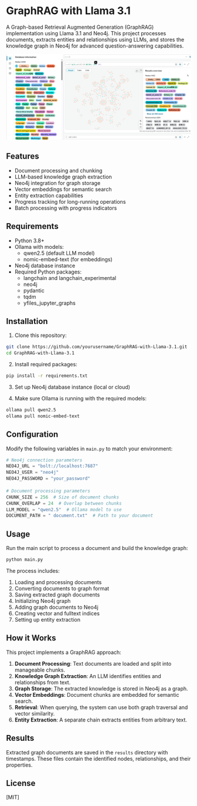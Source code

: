 # GraphRAG with Llama 3.1

A Graph-based Retrieval Augmented Generation (GraphRAG) implementation using Llama 3.1 and Neo4j. This project processes documents, extracts entities and relationships using LLMs, and stores the knowledge graph in Neo4j for advanced question-answering capabilities.

![images](./asset/show.png)

## Features

- Document processing and chunking
- LLM-based knowledge graph extraction
- Neo4j integration for graph storage
- Vector embeddings for semantic search
- Entity extraction capabilities
- Progress tracking for long-running operations
- Batch processing with progress indicators

## Requirements

- Python 3.8+
- Ollama with models:
  - qwen2.5 (default LLM model)
  - nomic-embed-text (for embeddings)
- Neo4j database instance
- Required Python packages:
  - langchain and langchain_experimental
  - neo4j
  - pydantic
  - tqdm
  - yfiles_jupyter_graphs

## Installation

1. Clone this repository:
```bash
git clone https://github.com/yourusername/GraphRAG-with-Llama-3.1.git
cd GraphRAG-with-Llama-3.1
```

2. Install required packages:
```bash
pip install -r requirements.txt
```

3. Set up Neo4j database instance (local or cloud)

4. Make sure Ollama is running with the required models:
```bash
ollama pull qwen2.5
ollama pull nomic-embed-text
```

## Configuration

Modify the following variables in `main.py` to match your environment:

```python
# Neo4j connection parameters
NEO4J_URL = "bolt://localhost:7687"
NEO4J_USER = "neo4j"
NEO4J_PASSWORD = "your_password"

# Document processing parameters
CHUNK_SIZE = 256  # Size of document chunks
CHUNK_OVERLAP = 24  # Overlap between chunks
LLM_MODEL = "qwen2.5"  # Ollama model to use
DOCUMENT_PATH = " document.txt"  # Path to your document
```

## Usage

Run the main script to process a document and build the knowledge graph:

```bash
python main.py
```

The process includes:
1. Loading and processing documents
2. Converting documents to graph format
3. Saving extracted graph documents
4. Initializing Neo4j graph
5. Adding graph documents to Neo4j
6. Creating vector and fulltext indices
7. Setting up entity extraction

## How it Works

This project implements a GraphRAG approach:

1. **Document Processing**: Text documents are loaded and split into manageable chunks.
2. **Knowledge Graph Extraction**: An LLM identifies entities and relationships from text.
3. **Graph Storage**: The extracted knowledge is stored in Neo4j as a graph.
4. **Vector Embeddings**: Document chunks are embedded for semantic search.
5. **Retrieval**: When querying, the system can use both graph traversal and vector similarity.
6. **Entity Extraction**: A separate chain extracts entities from arbitrary text.

## Results

Extracted graph documents are saved in the `results` directory with timestamps. These files contain the identified nodes, relationships, and their properties.

## License

[MIT]
